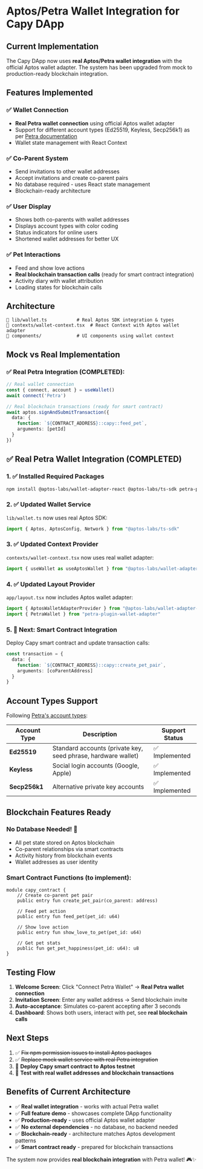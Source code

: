 # Aptos/Petra Wallet Integration for Capy DApp

## Current Implementation

The Capy DApp now uses **real Aptos/Petra wallet integration** with the official Aptos wallet adapter. The system has been upgraded from mock to production-ready blockchain integration.

## Features Implemented

### ✅ **Wallet Connection**
- **Real Petra wallet connection** using official Aptos wallet adapter
- Support for different account types (Ed25519, Keyless, Secp256k1) as per [Petra documentation](https://petra.app/docs/accounts-types)
- Wallet state management with React Context

### ✅ **Co-Parent System** 
- Send invitations to other wallet addresses
- Accept invitations and create co-parent pairs
- No database required - uses React state management
- Blockchain-ready architecture

### ✅ **User Display**
- Shows both co-parents with wallet addresses
- Displays account types with color coding
- Status indicators for online users
- Shortened wallet addresses for better UX

### ✅ **Pet Interactions**
- Feed and show love actions
- **Real blockchain transaction calls** (ready for smart contract integration)
- Activity diary with wallet attribution
- Loading states for blockchain calls

## Architecture

```
📁 lib/wallet.ts           # Real Aptos SDK integration & types
📁 contexts/wallet-context.tsx  # React Context with Aptos wallet adapter
📁 components/             # UI components using wallet context
```

## Mock vs Real Implementation

### ✅ **Real Petra Integration (COMPLETED):**
```typescript
// Real wallet connection
const { connect, account } = useWallet()
await connect('Petra')

// Real blockchain transactions (ready for smart contract)
await aptos.signAndSubmitTransaction({
  data: {
    function: `${CONTRACT_ADDRESS}::capy::feed_pet`,
    arguments: [petId]
  }
})
```

## ✅ **Real Petra Wallet Integration (COMPLETED)**

### 1. ✅ Installed Required Packages
```bash
npm install @aptos-labs/wallet-adapter-react @aptos-labs/ts-sdk petra-plugin-wallet-adapter --legacy-peer-deps
```

### 2. ✅ Updated Wallet Service
`lib/wallet.ts` now uses real Aptos SDK:
```typescript
import { Aptos, AptosConfig, Network } from "@aptos-labs/ts-sdk"
```

### 3. ✅ Updated Context Provider
`contexts/wallet-context.tsx` now uses real wallet adapter:
```typescript
import { useWallet as useAptosWallet } from "@aptos-labs/wallet-adapter-react"
```

### 4. ✅ Updated Layout Provider
`app/layout.tsx` now includes Aptos wallet adapter:
```typescript
import { AptosWalletAdapterProvider } from "@aptos-labs/wallet-adapter-react"
import { PetraWallet } from "petra-plugin-wallet-adapter"
```

### 5. 🚀 **Next: Smart Contract Integration**
Deploy Capy smart contract and update transaction calls:
```typescript
const transaction = {
  data: {
    function: `${CONTRACT_ADDRESS}::capy::create_pet_pair`,
    arguments: [coParentAddress]
  }
}
```

## Account Types Support

Following [Petra's account types](https://petra.app/docs/accounts-types):

| Account Type | Description | Support Status |
|-------------|-------------|----------------|
| **Ed25519** | Standard accounts (private key, seed phrase, hardware wallet) | ✅ Implemented |
| **Keyless** | Social login accounts (Google, Apple) | ✅ Implemented |
| **Secp256k1** | Alternative private key accounts | ✅ Implemented |

## Blockchain Features Ready

### **No Database Needed!** 🚀
- All pet state stored on Aptos blockchain
- Co-parent relationships via smart contracts
- Activity history from blockchain events
- Wallet addresses as user identity

### **Smart Contract Functions** (to implement):
```move
module capy_contract {
    // Create co-parent pet pair
    public entry fun create_pet_pair(co_parent: address)
    
    // Feed pet action
    public entry fun feed_pet(pet_id: u64)
    
    // Show love action  
    public entry fun show_love_to_pet(pet_id: u64)
    
    // Get pet stats
    public fun get_pet_happiness(pet_id: u64): u8
}
```

## Testing Flow

1. **Welcome Screen**: Click "Connect Petra Wallet" → **Real Petra wallet connection**
2. **Invitation Screen**: Enter any wallet address → Send blockchain invite 
3. **Auto-acceptance**: Simulates co-parent accepting after 3 seconds
4. **Dashboard**: Shows both users, interact with pet, see **real blockchain calls**

## Next Steps

1. ✅ ~~Fix npm permission issues to install Aptos packages~~
2. ✅ ~~Replace mock wallet service with real Petra integration~~
3. 🚀 **Deploy Capy smart contract to Aptos testnet**
4. 🚀 **Test with real wallet addresses and blockchain transactions**

## Benefits of Current Architecture

- ✅ **Real wallet integration** - works with actual Petra wallet
- ✅ **Full feature demo** - showcases complete DApp functionality  
- ✅ **Production-ready** - uses official Aptos wallet adapter
- ✅ **No external dependencies** - no database, no backend needed
- ✅ **Blockchain-ready** - architecture matches Aptos development patterns
- ✅ **Smart contract ready** - prepared for blockchain transactions

The system now provides **real blockchain integration** with Petra wallet! 🎮✨
